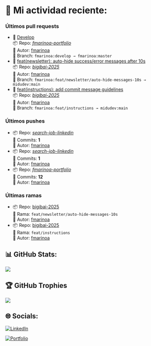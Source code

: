 # 🚀 Mi actividad reciente:

### Últimos pull requests

- 📝 [Develop](https://github.com/fmarinoa/fmarinoa-portfolio/pull/82)  
        📦 Repo: [_fmarinoa-portfolio_](https://github.com/fmarinoa/fmarinoa-portfolio)  
        👤 Autor: [fmarinoa](https://github.com/fmarinoa)  
        🔀 Branch: `fmarinoa:develop → fmarinoa:master`
- 📝 [feat(newsletter): auto-hide success/error messages after 10s](https://github.com/midudev/bigibai-2025/pull/55)  
        📦 Repo: [_bigibai-2025_](https://github.com/midudev/bigibai-2025)  
        👤 Autor: [fmarinoa](https://github.com/fmarinoa)  
        🔀 Branch: `fmarinoa:feat/newsletter/auto-hide-messages-10s → midudev:main`
- 📝 [feat(instructions): add commit message guidelines](https://github.com/midudev/bigibai-2025/pull/54)  
        📦 Repo: [_bigibai-2025_](https://github.com/midudev/bigibai-2025)  
        👤 Autor: [fmarinoa](https://github.com/fmarinoa)  
        🔀 Branch: `fmarinoa:feat/instructions → midudev:main`

### Últimos pushes

- 📦 Repo: [_search-job-linkedin_](https://github.com/fmarinoa/search-job-linkedin)  
        🔢 Commits: **1**  
        👤 Autor: [fmarinoa](https://github.com/fmarinoa)
- 📦 Repo: [_search-job-linkedin_](https://github.com/fmarinoa/search-job-linkedin)  
        🔢 Commits: **1**  
        👤 Autor: [fmarinoa](https://github.com/fmarinoa)
- 📦 Repo: [_fmarinoa-portfolio_](https://github.com/fmarinoa/fmarinoa-portfolio)  
        🔢 Commits: **12**  
        👤 Autor: [fmarinoa](https://github.com/fmarinoa)

### Últimas ramas

- 📦 Repo: [bigibai-2025](https://github.com/fmarinoa/bigibai-2025)  
        🌿 Rama: `feat/newsletter/auto-hide-messages-10s`  
        👤 Autor: [fmarinoa](https://github.com/fmarinoa)
- 📦 Repo: [bigibai-2025](https://github.com/fmarinoa/bigibai-2025)  
        🌿 Rama: `feat/instructions`  
        👤 Autor: [fmarinoa](https://github.com/fmarinoa)

## 📊 GitHub Stats:
![](https://github-readme-stats.vercel.app/api?username=fmarinoa&theme=dark)

## 🏆 GitHub Trophies
![](https://github-profile-trophy.vercel.app/?username=fmarinoa&theme=tokyonight&no-frame=false&no-bg=true&margin-w=4)

## 🌐 Socials:
[![LinkedIn](https://img.shields.io/badge/LinkedIn-%230077B5.svg?logo=linkedin&logoColor=white)](https://linkedin.com/in/franco-mariño-2a289620a/)

[![Portfolio](https://portfolio.francomarino.dev/og-image.jpg)](https://portfolio.francomarino.dev)

<!-- Proudly created with GPRM ( https://gprm.itsvg.in ) -->
